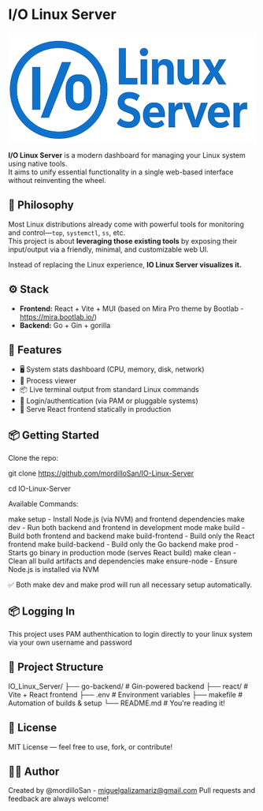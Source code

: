 # I/O Linux Server

![Alt text](assets/logo.png)

**I/O Linux Server** is a modern dashboard for managing your Linux system using native tools.  
It aims to unify essential functionality in a single web-based interface without reinventing the wheel.

## 🧠 Philosophy

Most Linux distributions already come with powerful tools for monitoring and control—`top`, `systemctl`, `ss`, etc.  
This project is about **leveraging those existing tools** by exposing their input/output via a friendly, minimal, and customizable web UI.

Instead of replacing the Linux experience, **IO Linux Server visualizes it.**

## ⚙️ Stack

- **Frontend:** React + Vite + MUI (based on Mira Pro theme by Bootlab - https://mira.bootlab.io/)
- **Backend:** Go + Gin + gorilla

## 🚀 Features

- 🖥️ System stats dashboard (CPU, memory, disk, network)
- 🧠 Process viewer
- 📦 Live terminal output from standard Linux commands
- 🔐 Login/authentication (via PAM or pluggable systems)
- 🧱 Serve React frontend statically in production

## 📦 Getting Started

Clone the repo:

git clone https://github.com/mordilloSan/IO-Linux-Server

cd IO-Linux-Server

Available Commands:

make setup - Install Node.js (via NVM) and frontend dependencies
make dev - Run both backend and frontend in development mode
make build - Build both frontend and backend
make build-frontend - Build only the React frontend
make build-backend - Build only the Go backend
make prod - Starts go binary in production mode (serves React build)
make clean - Clean all build artifacts and dependencies
make ensure-node - Ensure Node.js is installed via NVM

✅ Both make dev and make prod will run all necessary setup automatically.

## 📦 Logging In

This project uses PAM authenthication to login directly to your linux system via your own username and password

## 📁 Project Structure

IO_Linux_Server/
├── go-backend/       # Gin-powered backend
├── react/            # Vite + React frontend
├── .env              # Environment variables
├── makefile          # Automation of builds & setup
└── README.md         # You're reading it!

## 📃 License

MIT License — feel free to use, fork, or contribute!

## 🙋‍♂️ Author

Created by @mordilloSan - miguelgalizamariz@gmail.com
Pull requests and feedback are always welcome!
